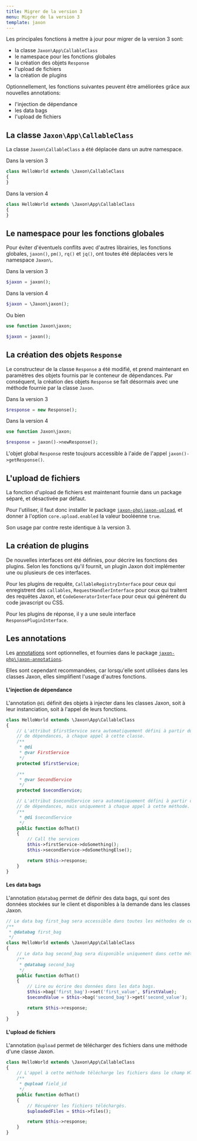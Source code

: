 ```yaml
---
title: Migrer de la version 3
menu: Migrer de la version 3
template: jaxon
---
```


Les principales fonctions à mettre à jour pour migrer de la version 3 sont:

- la classe `Jaxon\App\CallableClass`
- le namespace pour les fonctions globales
- la création des objets `Response`
- l'upload de fichiers
- la création de plugins

Optionnellement, les fonctions suivantes peuvent être améliorées grâce aux nouvelles annotations:

- l'injection de dépendance
- les data bags
- l'upload de fichiers

## La classe `Jaxon\App\CallableClass`

La classe `Jaxon\CallableClass` a été déplacée dans un autre namespace.

Dans la version 3
```php
class HelloWorld extends \Jaxon\CallableClass
{
}
```

Dans la version 4
```php
class HelloWorld extends \Jaxon\App\CallableClass
{
}
```

## Le namespace pour les fonctions globales

Pour éviter d'éventuels conflits avec d'autres librairies, les fonctions globales, `jaxon()`, `pm()`, `rq()` et `jq()`, ont toutes été déplacées vers le namespace `Jaxon\`.

Dans la version 3
```php
$jaxon = jaxon();
```

Dans la version 4
```php
$jaxon = \Jaxon\jaxon();
```

Ou bien
```php
use function Jaxon\jaxon;

$jaxon = jaxon();
```

## La création des objets `Response`

Le constructeur de la classe `Response` a été modifié, et prend maintenant en paramètres des objets fournis par le conteneur de dépendances.
Par conséquent, la création des objets `Response` se fait désormais avec une méthode fournie par la classe `Jaxon`.

Dans la version 3
```php
$response = new Response();
```

Dans la version 4
```php
use function Jaxon\jaxon;

$response = jaxon()->newResponse();
```

L'objet global `Response` reste toujours accessible à l'aide de l'appel `jaxon()->getResponse()`.

## L'upload de fichiers

La fonction d'upload de fichiers est maintenant fournie dans un package séparé, et désactivée par défaut.

Pour l'utiliser, il faut donc installer le package [`jaxon-php\jaxon-upload`](https://github.com/jaxon-php\jaxon-upload), et donner à l'option `core.upload.enabled` la valeur booléenne `true`.

Son usage par contre reste identique à la version 3.

## La création de plugins

De nouvelles interfaces ont été définies, pour décrire les fonctions des plugins.
Selon les fonctions qu'il fournit, un plugin Jaxon doit implémenter une ou plusieurs de ces interfaces.

Pour les plugins de requête, `CallableRegistryInterface` pour ceux qui enregistrent des `callables`, `RequestHandlerInterface` pour ceux qui traitent des requêtes Jaxon, et `CodeGeneratorInterface` pour ceux qui génèrent du code javascript ou CSS.

Pour les plugins de réponse, il y a une seule interface `ResponsePluginInterface`.

## Les annotations

Les [annotations](../../06.annotations/01.about/) sont optionnelles, et fournies dans le package [`jaxon-php\jaxon-annotations`](https://github.com/jaxon-php\jaxon-annotations).

Elles sont cependant recommandées, car lorsqu'elle sont utilisées dans les classes Jaxon, elles simplifient l'usage d'autres fonctions.

#### L'injection de dépendance

L'annotation `@di` définit des objets à injecter dans les classes Jaxon, soit à leur instanciation, soit à l'appel de leurs fonctions.

```php
class HelloWorld extends \Jaxon\App\CallableClass
{
    // L'attribut $firstService sera automatiquement défini à partir du conteneur
    // de dépendances, à chaque appel à cette classe.
    /**
     * @di
     * @var FirstService
     */
    protected $firstService;

    /**
     * @var SecondService
     */
    protected $secondService;

    // L'attribut $secondService sera automatiquement défini à partir du conteneur
    // de dépendances, mais uniquement à chaque appel à cette méthode.
    /**
     * @di $secondService
     */
    public function doThat()
    {
        // Call the services
        $this->firstService->doSomething();
        $this->secondService->doSomethingElse();

        return $this->response;
    }
}
```

#### Les data bags

L'annotation `@databag` permet de définir des data bags, qui sont des données stockées sur le client et disponibles à la demande dans les classes Jaxon.

```php
// Le data bag first_bag sera accessible dans toutes les méthodes de cette classe.
/**
 * @databag first_bag
 */
class HelloWorld extends \Jaxon\App\CallableClass
{
    // Le data bag second_bag sera disponible uniquement dans cette méthode.
    /**
     * @databag second_bag
     */
    public function doThat()
    {
        // Lire ou écrire des données dans les data bags.
        $this->bag('first_bag')->set('first_value', $firstValue);
        $secondValue = $this->bag('second_bag')->get('second_value');

        return $this->response;
    }
}
```

#### L'upload de fichiers

L'annotation `@upload` permet de télécharger des fichiers dans une méthode d'une classe Jaxon.

```php
class HelloWorld extends \Jaxon\App\CallableClass
{
    // L'appel à cette méthode télécharge les fichiers dans le champ HTML input avec l'id field_id.
    /**
     * @upload field_id
     */
    public function doThat()
    {
        // Récupérer les fichiers téléchargés.
        $uploadedFiles = $this->files();

        return $this->response;
    }
}
```
